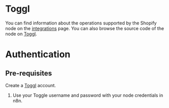 # Toggl
You can find information about the operations supported by the Shopify node on the [integrations](https://n8n.io/integrations/n8n-nodes-base.togglTrigger) page. You can also browse the source code of the node on [Toggl](https://github.com/n8n-io/n8n/tree/master/packages/nodes-base/nodes/Toggl).

# Authentication

## Pre-requisites

Create a [Toggl](https://toggl.com/) account.

1. Use your Toggle username and password with your node credentials in n8n.








